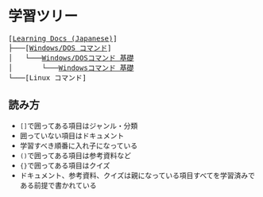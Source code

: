 # 学習ツリー
<pre>
[<a href="index">Learning Docs (Japanese)</a>]
├───[<a href="windows-cmd">Windows/DOS コマンド</a>]
│   └───<a href="windows-cmd/dos-command01">Windows/DOSコマンド 基礎</a>
│       └───<a href="windows-cmd/windows-command01">Windowsコマンド 基礎</a>
└───[Linux コマンド]
</pre>

## 読み方
- `[]`で囲ってある項目はジャンル・分類
- 囲っていない項目はドキュメント
- 学習すべき順番に入れ子になっている
- `()`で囲ってある項目は参考資料など
- `{}`で囲ってある項目はクイズ
- ドキュメント、参考資料、クイズは親になっている項目すべてを学習済みである前提で書かれている